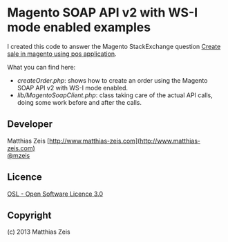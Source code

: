 Magento SOAP API v2 with WS-I mode enabled examples
===================================================
I created this code to answer the Magento StackExchange question [Create sale in magento using pos application](http://magento.stackexchange.com/questions/6097/create-sale-in-magento-using-pos-application/8310#8310).

What you can find here:

  * *createOrder.php*: shows how to create an order using the Magento SOAP API v2 with WS-I mode enabled.
  * *lib/MagentoSoapClient.php*: class taking care of the actual API calls, doing some work before and after the calls. 

Developer
---------
Matthias Zeis
[http://www.matthias-zeis.com](http://www.matthias-zeis.com)  
[@mzeis](https://twitter.com/mzeis)

Licence
-------
[OSL - Open Software Licence 3.0](http://opensource.org/licenses/osl-3.0.php)

Copyright
---------
(c) 2013 Matthias Zeis

